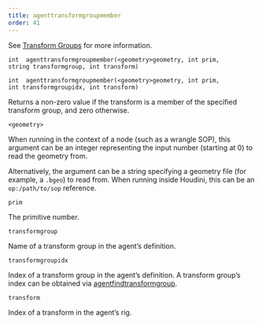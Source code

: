 ```yaml
---
title: agenttransformgroupmember
order: 41
---
```

See [Transform Groups](../../crowds/agents.html#xformgroups) for more information.

`int  agenttransformgroupmember(<geometry>geometry, int prim, string transformgroup, int transform)`

`int  agenttransformgroupmember(<geometry>geometry, int prim, int transformgroupidx, int transform)`

Returns a non-zero value if the transform is a member of the specified transform group, and zero otherwise.

`<geometry>`

When running in the context of a node (such as a wrangle SOP), this argument can be an integer representing the input number (starting at 0) to read the geometry from.

Alternatively, the argument can be a string specifying a geometry file (for example, a `.bgeo`) to read from. When running inside Houdini, this can be an `op:/path/to/sop` reference.

`prim`

The primitive number.

`transformgroup`

Name of a transform group in the agent’s definition.

`transformgroupidx`

Index of a transform group in the agent’s definition.
A transform group’s index can be obtained via [agentfindtransformgroup](/en/houdini-vex/crowds/agentfindtransformgroup "Finds the index of a transform group in an agent’s definition.").

`transform`

Index of a transform in the agent’s rig.
